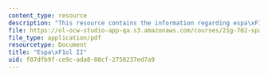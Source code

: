 ```yaml
---
content_type: resource
description: "This resource contains the information regarding espa\xF1ol II."
file: https://ol-ocw-studio-app-qa.s3.amazonaws.com/courses/21g-702-spanish-ii-spring-2004/f07dfb9fce9cada800cf2758237ed7a9_MIT21G_702S04_consejos.pdf
file_type: application/pdf
resourcetype: Document
title: "Espa\xF1ol II"
uid: f07dfb9f-ce9c-ada8-00cf-2758237ed7a9
---
```

